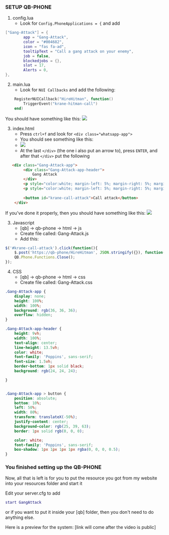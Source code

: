 ### **SETUP QB-PHONE**
1. config.lua
    * Look for `Config.PhoneApplications = {` and add 

```lua
["Gang-Attack"] = {
        app = "Gang-Attack",
        color = "#004682",
        icon = "fas fa-ad",
        tooltipText = "Call a gang attack on your enemy",
        job = false,
        blockedjobs = {},
        slot = 17,
        Alerts = 0,
},
```

2. main.lua
   * Look for `NUI Callbacks` and add the following:

```lua
    RegisterNUICallback("HireHitman", function() 
        TriggerEvent("krane-hitman-call")
    end)
```

You should have something like this:
![](https://i.imgur.com/9eK16tV.png)



3. index.html
    * Press `ctrl+f` and look for `<div class="whatsapp-app">`
    * You should see something like this: 
    * ![](https://i.imgur.com/DApasQQ.png)
    * At the last `</div>` (the one i also put an arrow to), press `ENTER`, and after that `</div>` put the following
  
```html
   <div class="Gang-Attack-app">
        <div class="Gang-Attack-app-header">
            Gang Attack
        </div>
        <p style="color:white; margin-left: 5%; margin-right: 5%; margin-top: 20%; text-align: center;">Press the <span style="color:#e67e22">Call Attack</span> button to call a gang attack one the closest person next to you</p>
        <p style="color:white; margin-left: 5%; margin-right: 5%; margin-top: 5%; text-align: center;">Price for attack <span style="color:#e67e22"> $20.000</span>.</p>
        
        <button id="krane-call-attack">Call attack</button>
    </div> 
```
If you've done it properly, then you should have something like this:
![](https://i.imgur.com/vnZ6Ku6.png)

3. Javascript 
   * [qb] -> qb-phone -> html -> js
   * Create file called: Gang-Attack.js
   * Add this: 
```js
$('#krane-call-attack').click(function(){
    $.post('https://qb-phone/HireHitman', JSON.stringify({}), function(data){});
    QB.Phone.Functions.Close();
});  
```

4. CSS
    * [qb] -> qb-phone -> html -> css
    * Create file called: Gang-Attack.css
```css
.Gang-Attack-app {
    display: none;
    height: 100%;
    width: 100%;
    background: rgb(36, 36, 36);
    overflow: hidden;
}

.Gang-Attack-app-header {
    height: 9vh;
    width: 100%;
    text-align: center;
    line-height: 13.5vh;
    color: white;
    font-family: 'Poppins', sans-serif;
    font-size: 1.5vh;
    border-bottom: 1px solid black;
    background: rgb(24, 24, 24);

}


.Gang-Attack-app > button {
    position: absolute;
    bottom: 10%;
    left: 50%;
    width: 80%;
    transform: translateX(-50%);
    justify-content: center;
    background-color: rgb(25, 39, 63);
    border: 1px solid rgb(0, 0, 0);

    color: white;
    font-family: 'Poppins', sans-serif;
    box-shadow: 1px 1px 1px 1px rgba(0, 0, 0, 0.5);
}

```


### **You finished setting up the QB-PHONE**

Now, all that is left is for you to put the resource you got from my website into your resources folder and start it
    
Edit your server.cfg to add 
```lua
start GangAttack
```

or if you want to put it inside your [qb] folder, then you don't need to do anything else.

Here is a preview for the system: [link will come after the video is public]
